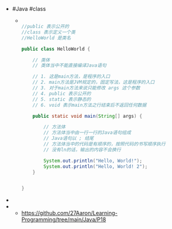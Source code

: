 - #Java #class
	- ```java
	  
	  //public 表示公开的
	  //class 表示定义一个类
	  //HelloWorld 是类名
	  
	  public class HelloWorld {
	  
	      // 类体
	      // 类体当中不能直接编译Java语句
	  
	      // 1. 这是main方法，是程序的入口
	      // 2. main方法是JVM规定的，固定写法，这是程序的入口
	      // 3. 对于main方法来说只能修改 args 这个参数
	      // 4. public 表示公开的
	      // 5. static 表示静态的
	      // 6. void 表示main方法之行结束后不返回任何数据
	  
	      public static void main(String[] args) {
	  
	          // 方法体
	          // 方法体当中由一行一行的Java语句组成
	          // Java语句以 ; 结尾
	          // 方法体当中的代码是有顺序的，按照代码的书写顺序执行
	          // 没有ln的话，输出的内容不会换行
	  
	          System.out.println("Hello, World!");
	          System.out.println("Hello, World! 2");
	      }
	  
	  
	  } 
	  ```
-
- - https://github.com/27Aaron/Learning-Programming/tree/main/Java/P18